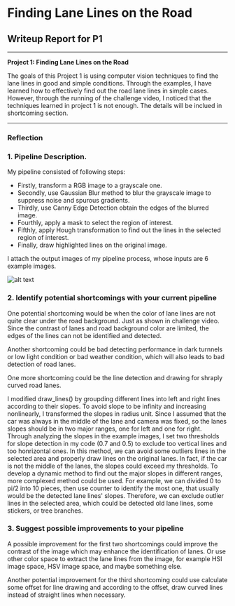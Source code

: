 # **Finding Lane Lines on the Road** 

## Writeup Report for P1

---

**Project 1: Finding Lane Lines on the Road**

The goals of this Project 1 is using computer vision techniques to find the lane lines in good and simple conditions. Through the examples, I have learned how to effectively find out the road lane lines in simple cases. However, through the running of the challenge video, I noticed that the techniques learned in project 1 is not enough. The details will be inclued in shortcoming section.



[//]: # (Image References)

[image1]: https://github.com/JayLSU/CarND-LaneLines-P1/tree/master/test_images_output/solidWhiteCurve.jpg "solidWhiteCurve"


---

### Reflection

### 1. Pipeline Description.

My pipeline consisted of following steps:

* Firstly, transform a RGB image to a grayscale one.
* Secondly, use Gaussian Blur method to blur the grayscale image to suppress noise and spurous gradients.
* Thirdly, use Canny Edge Detection obtain the edges of the blurred image.
* Fourthly, apply a mask to select the region of interest.
* Fifthly, apply Hough transformation to find out the lines in the selected region of interest.
* Finally, draw highlighted lines on the original image.

I attach the output images of my pipeline process, whose inputs are 6 example images.

![alt text][image1]



### 2. Identify potential shortcomings with your current pipeline

One potential shortcoming would be when the color of lane lines are not quite clear under the road background. Just as shown in challenge video. Since the contrast of lanes and road background color are limited, the edges of the lines can not be identified and detected. 

Another shortcoming could be bad detecting performance in dark turnnels or low light condition or bad weather condition, which will also leads to bad detection of road lanes. 

One more shortcoming could be the line detection and drawing for shraply curved road lanes. 

I modified draw_lines() by groupding different lines into left and right lines according to their slopes. 
To avoid slope to be infinity and increasing nonlinearly, I transformed the slopes in radius unit. Since I assumed that the car was always in the middle of the lane and camera was fixed, so the lanes slopes should be in two major ranges, one for left and one for right. Through analyzing the slopes in the example images, I set two thresholds for slope detection in my code (0.7 and 0.5) to exclude too vertical lines and too honrizontal ones. In this method, we can avoid some outliers lines in the selected area and properly draw lines on the original lanes. In fact, if the car is not the middle of the lanes, the slopes could exceed my thresholds. To develop a dynamic method to find out the major slopes in different ranges, more complexed method could be used. For example, we can divided 0 to pi/2 into 10 pieces, then use counter to identify the most one, that usually would be the detected lane lines' slopes. Therefore, we can exclude outlier lines in the selected area, which could be detected old lane lines, some stickers, or tree branches.

### 3. Suggest possible improvements to your pipeline

A possible improvement for the first two shortcomings could improve the contrast of the image which may enhance the identification of lanes. Or use other color space to extract the lane lines from the image, for example HSI image space, HSV image space, and maybe something else.

Another potential improvement for the third shortcoming could use calculate some offset for line drawing and according to the offset, draw curved lines instead of straight lines when necessary.
